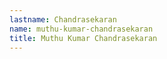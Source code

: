```yaml
---
lastname: Chandrasekaran
name: muthu-kumar-chandrasekaran
title: Muthu Kumar Chandrasekaran
---
```

